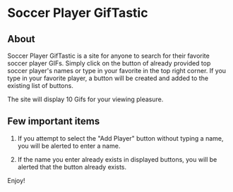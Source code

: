 # Soccer Player GifTastic

## About

Soccer Player GifTastic is a site for anyone to search for their favorite soccer player GIFs. Simply click on the button of already provided top soccer player's names or type in your favorite in the top right corner. If you type in your favorite player, a button will be created and added to the existing list of buttons. 

The site will display 10 Gifs for your viewing pleasure. 

## Few important items

1) If you attempt to select the "Add Player" button without typing a name, you will be alerted to enter a name.

2) If the name you enter already exists in displayed buttons, you will be alerted that the button already exists.

Enjoy!